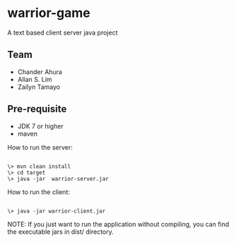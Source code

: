 warrior-game
============

A text based client server java project

Team
--------
* Chander Ahura
* Allan S. Lim
* Zailyn Tamayo


Pre-requisite
--------
* JDK 7 or higher
* maven


How to run the server:
```

\> mvn clean install
\> cd target
\> java -jar  warrior-server.jar
```


How to run the client:
```

\> java -jar warrior-client.jar
```

NOTE: If you just want to run the application without compiling, you can find the executable jars in dist/ directory.
